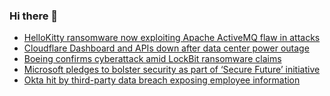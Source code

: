 ### Hi there 👋

<!--START_SECTION:feed-->
* [HelloKitty ransomware now exploiting Apache ActiveMQ flaw in attacks](https://www.bleepingcomputer.com/news/security/hellokitty-ransomware-now-exploiting-apache-activemq-flaw-in-attacks/)
* [Cloudflare Dashboard and APIs down after data center power outage](https://www.bleepingcomputer.com/news/security/cloudflare-dashboard-and-apis-down-after-data-center-power-outage/)
* [Boeing confirms cyberattack amid LockBit ransomware claims](https://www.bleepingcomputer.com/news/security/boeing-confirms-cyberattack-amid-lockbit-ransomware-claims/)
* [Microsoft pledges to bolster security as part of ‘Secure Future’ initiative](https://www.bleepingcomputer.com/news/microsoft/microsoft-pledges-to-bolster-security-as-part-of-secure-future-initiative/)
* [Okta hit by third-party data breach exposing employee information](https://www.bleepingcomputer.com/news/security/okta-hit-by-third-party-data-breach-exposing-employee-information/)
<!--END_SECTION:feed-->

<!--
**frankenk/frankenk** is a ✨ _special_ ✨ repository because its `README.md` (this file) appears on your GitHub profile.

Here are some ideas to get you started:

- 🔭 I’m currently working on ...
- 🌱 I’m currently learning ...
- 👯 I’m looking to collaborate on ...
- 🤔 I’m looking for help with ...
- 💬 Ask me about ...
- 📫 How to reach me: ...
- 😄 Pronouns: ...
- ⚡ Fun fact: ...
-->



